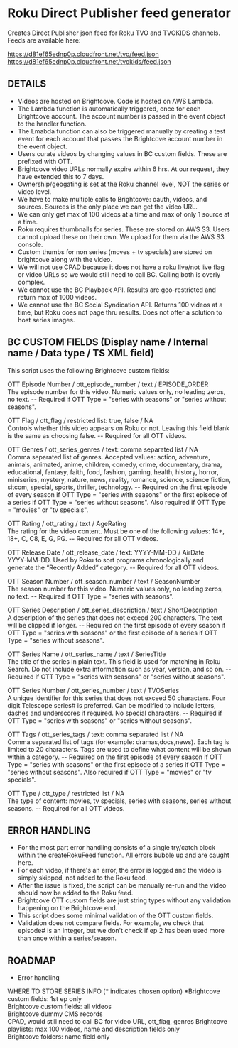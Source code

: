 # Roku Direct Publisher feed generator

Creates Direct Publisher json feed for Roku TVO and TVOKIDS channels. Feeds are available here:  
  
https://d81ef65ednp0p.cloudfront.net/tvo/feed.json  
https://d81ef65ednp0p.cloudfront.net/tvokids/feed.json  

## DETAILS

- Videos are hosted on Brightcove. Code is hosted on AWS Lambda.  
- The Lambda function is automatically triggered, once for each Brightcove account. The account number is passed in the event object to the handler function.
- The Lmabda function can also be triggered manually by creating a test event for each account that passes the Brightcove account number in the event object.
- Users curate videos by changing values in BC custom fields. These are prefixed with OTT.
- Brightcove video URLs normally expire within 6 hrs. At our request, they have extended this to 7 days.
- Ownership/geogating is set at the Roku channel level, NOT the series or video level.
- We have to make multiple calls to Brightcove: oauth, videos, and sources. Sources is the only place we can get the video URL.
- We can only get max of 100 videos at a time and max of only 1 source at a time.
- Roku requires thumbnails for series. These are stored on AWS S3. Users cannot upload these on their own. We upload for them via the AWS S3 console.
- Custom thumbs for non series (moves + tv specials) are stored on brightcove along with the video.
- We will not use CPAD because it does not have a roku live/not live flag or video URLs so we would still need to call BC. Calling both is overly complex.
- We cannot use the BC Playback API. Results are geo-restricted and return max of 1000 videos.
- We cannot use the BC Social Syndication API. Returns 100 videos at a time, but Roku does not page thru results. Does not offer a solution to host series images.

## BC CUSTOM FIELDS (Display name / Internal name / Data type / TS XML field)

This script uses the following Brightcove custom fields:  
  
OTT Episode Number / ott_episode_number / text / EPISODE_ORDER  
The episode number for this video. Numeric values only, no leading zeros, no text. -- Required if OTT Type = "series with seasons" or "series without seasons".  
  
OTT Flag / ott_flag / restricted list: true, false  / NA  
Controls whether this video appears on Roku or not. Leaving this field blank is the same as choosing false. -- Required for all OTT videos.  
  
OTT Genres / ott_series_genres / text: comma separated list / NA  
Comma separated list of genres. Accepted values: action, adventure, animals, animated, anime, children, comedy, crime, documentary, drama, educational, fantasy, faith, food, fashion, gaming, health, history, horror, miniseries, mystery, nature, news, reality, romance, science, science fiction, sitcom, special, sports, thriller, technology. -- Required on the first episode of every season if OTT Type = "series with seasons" or the first episode of a series if OTT Type = "series without seasons". Also required if OTT Type = "movies" or "tv specials".  
  
OTT Rating / ott_rating / text / AgeRating  
The rating for the video content. Must be one of the following values: 14+, 18+, C, C8, E, G, PG. -- Required for all OTT videos.  
  
OTT Release Date / ott_release_date / text: YYYY-MM-DD / AirDate  
YYYY-MM-DD. Used by Roku to sort programs chronologically and generate the “Recently Added” category. -- Required for all OTT videos.  
  
OTT Season Number / ott_season_number / text / SeasonNumber  
The season number for this video. Numeric values only, no leading zeros, no text. -- Required if OTT Type = "series with seasons".  
  
OTT Series Description / ott_series_description / text / ShortDescription  
A description of the series that does not exceed 200 characters. The text will be clipped if longer. -- Required on the first episode of every season if OTT Type = "series with seasons" or the first episode of a series if OTT Type = "series without seasons".  
  
OTT Series Name / ott_series_name / text / SeriesTitle  
The title of the series in plain text. This field is used for matching in Roku Search. Do not include extra information such as year, version, and so on. -- Required if OTT Type = "series with seasons" or "series without seasons".  
  
OTT Series Number / ott_series_number / text / TVOSeries  
A unique identifier for this series that does not exceed 50 characters. Four digit Telescope series# is preferred. Can be modified to include letters, dashes and underscores if required. No special characters. -- Required if OTT Type = "series with seasons" or "series without seasons".  
  
OTT Tags / ott_series_tags / text: comma separated list / NA  
Comma separated list of tags (for example: dramas,docs,news). Each tag is limited to 20 characters. Tags are used to define what content will be shown within a category. -- Required on the first episode of every season if OTT Type = "series with seasons" or the first episode of a series if OTT Type = "series without seasons". Also required if OTT Type = "movies" or "tv specials".  
  
OTT Type / ott_type / restricted list / NA  
The type of content: movies, tv specials, series with seasons, series without seasons. -- Required for all OTT videos.  

## ERROR HANDLING

- For the most part error handling consists of a single try/catch block within the createRokuFeed function. All errors bubble up and are caught here.
- For each video, if there's an error, the error is logged and the video is simply skipped, not added to the Roku feed.
- After the issue is fixed, the script can be manually re-run and the video should now be added to the Roku feed.
- Brightcove OTT custom fields are just string types without any validation happening on the Brightcove end.
- This script does some minimal validation of the OTT custom fields.
- Validation does not compare fields. For example, we check that episode# is an integer, but we don't check if ep 2 has been used more than once within a series/season.

## ROADMAP

- Error handling

WHERE TO STORE SERIES INFO (* indicates chosen option)
*Brightcove custom fields: 1st ep only  
Brightcove custom fields: all videos  
Brightcove dummy CMS records  
CPAD, would still need to call BC for video URL, ott_flag, genres
Brightcove playlists: max 100 videos, name and description fields only  
Brightcove folders: name field only  